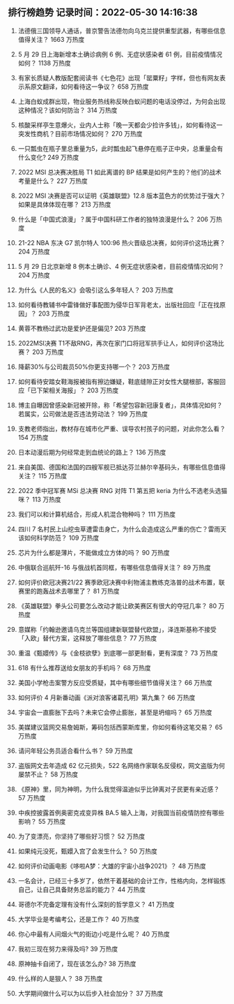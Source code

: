 
## 排行榜趋势 记录时间：2022-05-30 14:16:38
  
  1. 法德俄三国领导人通话，普京警告法德勿向乌克兰提供重型武器，有哪些信息值得关注？ 1663 万热度
    
  2. 5 月 29 日上海新增本土确诊病例 6 例、无症状感染者 61 例，目前疫情情况如何？ 1138 万热度
    
  3. 有家长质疑人教版配套阅读书《七色花》出现「罂粟籽」字样，但也有网友表示系原文翻译，如何看待这一争议？ 658 万热度
    
  4. 上海白蚁成群出现，物业服务热线称反映白蚁问题的电话没停过，为何会出现这种情况？该如何防治？ 314 万热度
    
  5. 核酸采样亭生意爆火，业内人士称「晚一天都会少捡许多钱」，如何看待这一突发性商机？目前市场情况如何？ 270 万热度
    
  6. 一只瓢虫在瓶子里总重量为5，此时瓢虫起飞悬停在瓶子正中央，总重量会有什么变化? 249 万热度
    
  7. 2022 MSI 总决赛决胜局 T1 如此离谱的 BP 结果是如何产生的？他们的战术考量是什么？ 227 万热度
    
  8. 2022 MSI 决赛是否可以证明《英雄联盟》12.8 版本蓝色方的优势过于强大？如果是具体体现在哪？ 213 万热度
    
  9. 什么是「中国式浪漫」？属于中国科研工作者的独特浪漫是什么？ 206 万热度
    
  10. 21-22 NBA 东决 G7 凯尔特人 100:96 热火晋级总决赛，如何评价这场比赛？ 204 万热度
    
  11. 5 月 29 日北京新增 8 例本土确诊、4 例无症状感染者，目前疫情情况如何？ 204 万热度
    
  12. 为什么《人民的名义》会吸引这么多年轻人？ 203 万热度
    
  13. 如何看待教辅书中雷锋做好事配图为侵华日军背老太，出版社回应「正在找原因」？ 203 万热度
    
  14. 黄蓉不教杨过武功是爱护还是偏见? 203 万热度
    
  15. 2022MSI决赛 T1不敌RNG，再次在家门口将冠军拱手让人，如何评价这场比赛？ 203 万热度
    
  16. 降薪30%与公司裁员50%你更支持哪一个？ 203 万热度
    
  17. 如何看待安踏女鞋海报被指有擦边嫌疑，鞋底缝隙正对女性大腿根部，客服回应「已下架相关海报」？ 203 万热度
    
  18. 博主自曝因曾感染新冠被开除，称「希望包容新冠康复者」，具体情况如何？若属实，公司做法是否违法劳动法？ 199 万热度
    
  19. 支教老师指出，教材存在城市化严重、误导农村孩子的问题，对此你怎么看？ 154 万热度
    
  20. 日本动漫后期为何经常走到血统论的路上？ 136 万热度
    
  21. 来自美国、德国和法国的四艘军舰已抵达芬兰赫尔辛基码头，有哪些信息值得关注？ 115 万热度
    
  22. 2022 季中冠军赛 MSi 总决赛 RNG 对阵 T1 第五把 keria 为什么不选老头选猫咪？ 113 万热度
    
  23. 我们可以和计算机结合，形成人机混合物种吗？ 111 万热度
    
  24. 四川 7 名村民上山挖虫草遭雷击身亡，为什么会造成这么严重的伤亡？雷雨天该如何科学防范？ 109 万热度
    
  25. 芯片为什么都是薄片，不能做成立方体的吗？ 90 万热度
    
  26. 中俄联合巡航歼-16 与俄战机首同框，有哪些信息值得关注？ 89 万热度
    
  27. 如何评价欧冠决赛21/22 赛季欧冠决赛中利物浦主教练克洛普的战术布置，联赛里的跑轰战术去哪里了？ 81 万热度
    
  28. 《英雄联盟》拳头公司要怎么改动才能让欧美赛区有很大的夺冠几率？ 80 万热度
    
  29. 意媒称「约翰逊邀请乌克兰等国组建新联盟替代欧盟」，泽连斯基称不接受「入欧」替代方案，这释放了哪些信息？ 77 万热度
    
  30. 重温《甄嬛传》与《金枝欲孽》到底哪一部更耐看，更有深度？ 73 万热度
    
  31. 618 有什么推荐送给女朋友的手机吗？ 68 万热度
    
  32. 美国小学枪击案警方反应受质疑，其中有哪些细节值得关注？ 66 万热度
    
  33. 如何评价 4 月新番动画《派对浪客诸葛孔明》第九集？ 66 万热度
    
  34. 宇宙会一直膨胀下去吗？未来它会停止膨胀，甚至是坍缩吗？ 65 万热度
    
  35. 美媒建议篮网交易詹姆斯，筹码包括西蒙斯库里，你如何看待这笔交易？ 65 万热度
    
  36. 请问年轻公务员适合看什么书？ 59 万热度
    
  37. 盗版网文去年造成 62 亿元损失，522 名网络作家联名反侵权，网文盗版为何屡禁不止？ 58 万热度
    
  38. 《原神》里，同为神明，为什么我觉得温迪似乎比钟离对子民更有亲近感？ 57 万热度
    
  39. 中疾控披露首例奥密克戎变异株 BA.5 输入上海，对我国当前疫情防控有哪些影响？ 55 万热度
    
  40. 为了变漂亮，你坚持了哪些好习惯？ 52 万热度
    
  41. 如果纯元没死，甄嬛入宫了会发生什么？ 50 万热度
    
  42. 如何评价动画电影《哆啦A梦：大雄的宇宙小战争2021》？ 48 万热度
    
  43. 一名会计，已经三十多岁了，依然干着基础的会计工作，性格内向，怎样锻炼自己，让自己具备财务总监的能力？ 44 万热度
    
  44. 哥德尔不完备定理有没有什么深刻的哲学意义？ 41 万热度
    
  45. 大学毕业是考编考公，还是工作？ 40 万热度
    
  46. 你心中最有人间烟火气的街边小吃是什么呢？ 40 万热度
    
  47. 我初三现在努力来得及吗? 39 万热度
    
  48. 原神抽卡自闭了，现在该怎么办? 38 万热度
    
  49. 什么样的人是狠人？ 38 万热度
    
  50. 大学期间做什么可以为以后步入社会加分？ 37 万热度
    